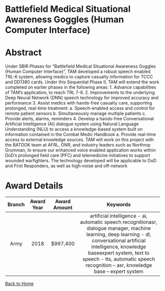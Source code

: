 
Battlefield Medical Situational Awareness Goggles (Human Computer Interface)
============================================================================

# Abstract


Under SBIR Phases for “Battlefield Medical Situational Awareness Goggles (Human Computer Interface)”, TAM developed a robust speech enabled TRL-6 system, allowing medics to capture casualty information for TCCC and DD1380 cards. Under this Sequential Phase II, TAM will extend the work completed on earlier phases in the following areas: 1. Advance capabilities of TAM’s application, to reach TRL 7-8. 2. Improvements to the underlying Deep Neural Network (DNN) speech technology for improved accuracy and performance 3. Assist medics with hands-free casualty care, supporting prolonged, real-time treatment: a. Speech-enabled access and control for remote patient sensors b. Simultaneously manage multiple patients c. Provide alerts, alarms, reminders 4. Develop a hands-free Conversational Artificial Intelligence (AI) dialogue system using Natural Language Understanding (NLU) to access a knowledge-based system built on information contained in the Combat Medic Handbook a. Provide real-time access to external knowledge sources. TAM will work on this project with the BATDOK team at AFRL, ONR, and industry leaders such as Northrop Grumman, to ensure our enhanced voice enabled application works within DoD’s prolonged field care (PFC) and telemedicine initiatives to support wounded warfighters. The technology developed will be applicable to DoD and First Responders, as well as high-noise and off-network  

# Award Details

|Branch|Award Year|Award Amount|Keywords|
| :---: | :---: | :---: | :---: |
|Army|2018|$997,400|artificial intelligence - ai, automatic speech recognitionasr, dialogue manager, machine learning, deep learning - dl, conversational artificial intelligence, knowledge baseexpert system, text to speech - tts, automatic speech recognition – asr, knowledge base – expert system|
  
  


[Back to Home](https://github.com/chrischow/dod_sbir_awards/CC/#1093)